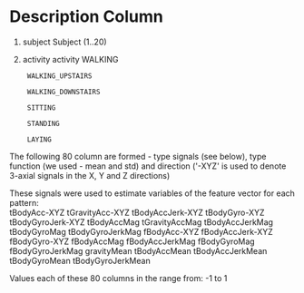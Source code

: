 Description Column 
=================

1) subject
    Subject
	(1..20)

2) activity
     activity
        WALKING

        WALKING_UPSTAIRS

        WALKING_DOWNSTAIRS

        SITTING

        STANDING

        LAYING


The following 80 column are formed - type signals (see below), type function (we used - mean and std) and direction ('-XYZ' is used to denote 3-axial signals in the X, Y and Z directions)

These signals were used to estimate variables of the feature vector for each pattern:  
tBodyAcc-XYZ
tGravityAcc-XYZ
tBodyAccJerk-XYZ
tBodyGyro-XYZ
tBodyGyroJerk-XYZ
tBodyAccMag
tGravityAccMag
tBodyAccJerkMag
tBodyGyroMag
tBodyGyroJerkMag
fBodyAcc-XYZ
fBodyAccJerk-XYZ
fBodyGyro-XYZ
fBodyAccMag
fBodyAccJerkMag
fBodyGyroMag
fBodyGyroJerkMag
gravityMean
tBodyAccMean
tBodyAccJerkMean
tBodyGyroMean
tBodyGyroJerkMean

Values each of these 80 columns in the range from: -1 to 1
